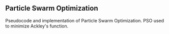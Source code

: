  ## Particle Swarm Optimization

 Pseudocode and implementation of Particle Swarm Optimization. PSO used to minimize Ackley's function.
